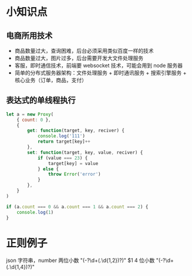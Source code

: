 # 小知识点

## 电商所用技术

-   商品数量过大，查询困难，后台必须采用类似百度一样的技术
-   商品数量过大，图片过多，后台需要开发大文件处理服务
-   客服，即时通信技术，前端要 websocket 技术，可能会用到 node 服务器
-   简单的分布式服务器架构：文件处理服务 + 即时通讯服务 + 搜索引擎服务 + 核心业务（订单，商品，支付）

## 表达式的单线程执行

```js
let a = new Proxy(
	{ count: 0 },
	{
		get: function(target, key, reciver) {
			console.log('111')
			return target[key]++
		},
		set: function(target, key, value, reciver) {
			if (value === 23) {
				target[key] = value
			} else {
				throw Error('error')
			}
		},
	}
)

if (a.count === 0 && a.count === 1 && a.count === 2) {
	console.log(1)
}
```

# 正则例子

json 字符串，number
两位小数
"(-?\d+(.\d{1,2})?)"
\$1
4 位小数
"(-?\d+(.\d{1,4})?)"
